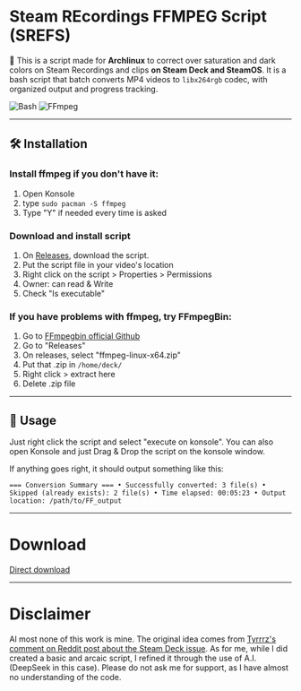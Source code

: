 # Steam REcordings FFMPEG Script (SREFS)
📁 This is a script made for **Archlinux** to correct over saturation and dark colors on Steam Recordings and clips **on Steam Deck and SteamOS**. It is a bash script that batch converts MP4 videos to `libx264rgb` codec, with organized output and progress tracking.

![Bash](https://img.shields.io/badge/Shell-Bash-%234EAA25?logo=gnu-bash) 
![FFmpeg](https://img.shields.io/badge/Codec-FFmpeg-%230077CC?logo=ffmpeg)

---

## 🛠 Installation
### Install **ffmpeg** if you don't have it:
1. Open Konsole
2. type ```sudo pacman -S ffmpeg```
3. Type "Y" if needed every time is asked

### Download and install script
1. On [Releases](https://github.com/forestcolat/SREFS/releases/tag/Release), download the script.
2. Put the script file in your video's location
5. Right click on the script > Properties > Permissions
6. Owner: can read & Write
7. Check "Is executable"

### If you have problems with ffmpeg, try FFmpegBin:
1. Go to [FFmpegbin official Github](https://github.com/Tyrrrz/FFmpegBin)
2. Go to "Releases"
3. On releases, select "ffmpeg-linux-x64.zip"
4. Put that .zip in ```/home/deck/```
5. Right click > extract here
6. Delete .zip file

---

## 🚀 Usage
Just right click the script and select "execute on konsole". You can also open Konsole and just Drag & Drop the script on the konsole window.

If anything goes right, it should output something like this:

`=== Conversion Summary ===
• Successfully converted: 3 file(s)
• Skipped (already exists): 2 file(s)
• Time elapsed: 00:05:23
• Output location: /path/to/FF_output`

---

# Download

[Direct download](https://github.com/forestcolat/SREFS/releases/download/Release/SREFS_FFMPEG.sh)


---

# Disclaimer

Al most none of this work is mine. The original idea comes from [Tyrrrz's comment on Reddit post about the Steam Deck issue](https://www.reddit.com/r/Steam/comments/1g32h3g/steam_game_recording_exporting_videos_that_are/). As for me, while I did created a basic and arcaic script, I refined it through the use of A.I. (DeepSeek in this case). Please do not ask me for support, as I have almost no understanding of the code. 
